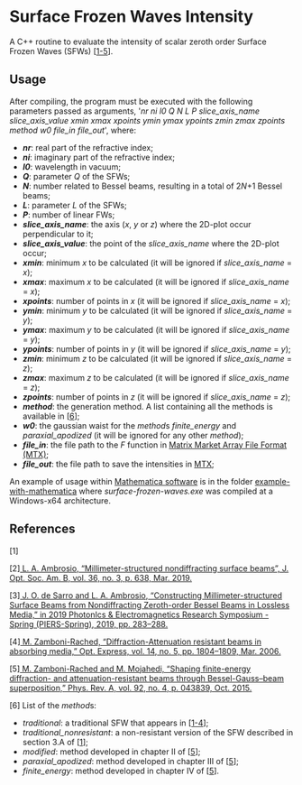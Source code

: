 # Surface Frozen Waves Intensity
A C++ routine to evaluate the intensity of scalar zeroth order Surface Frozen Waves (SFWs) [[1-5](#references)].

## Usage
After compiling, the program must be executed with the following parameters passed as arguments, '*nr* *ni* *l0* *Q* *N* *L* *P* *slice_axis_name* *slice_axis_value* *xmin* *xmax* *xpoints* *ymin* *ymax* *ypoints* *zmin* *zmax* *zpoints* *method* *w0* *file_in* *file_out*', where:

- ***nr***: real part of the refractive index;
- ***ni***: imaginary part of the refractive index;
- ***l0***: wavelength in vacuum;
- ***Q***: parameter *Q* of the SFWs;
- ***N***: number related to Bessel beams, resulting in a total of 2*N*+1 Bessel beams;
- ***L***: parameter *L* of the SFWs;
- ***P***: number of linear FWs;
- ***slice_axis_name***: the axis (*x*, *y* or *z*) where the 2D-plot occur perpendicular to it;
- ***slice_axis_value***: the point of the *slice_axis_name* where the 2D-plot occur;
- ***xmin***: minimum *x* to be calculated (it will be ignored if *slice_axis_name* = *x*);
- ***xmax***: maximum *x* to be calculated (it will be ignored if *slice_axis_name* = *x*);
- ***xpoints***: number of points in *x* (it will be ignored if *slice_axis_name* = *x*);
- ***ymin***: minimum *y* to be calculated (it will be ignored if *slice_axis_name* = *y*);
- ***ymax***: maximum *y* to be calculated (it will be ignored if *slice_axis_name* = *y*);
- ***ypoints***: number of points in *y* (it will be ignored if *slice_axis_name* = *y*);
- ***zmin***: minimum *z* to be calculated (it will be ignored if *slice_axis_name* = *z*);
- ***zmax***: maximum *z* to be calculated (it will be ignored if *slice_axis_name* = *z*);
- ***zpoints***: number of points in *z* (it will be ignored if *slice_axis_name* = *z*);
- ***method***: the generation method. A list containing all the methods is available in [[6](#references)]; 
- ***w0***: the gaussian waist for the *method*s *finite_energy* and *paraxial_apodized* (it will be ignored for any other *method*);
- ***file_in***: the file path to the *F* function in <a href="https://math.nist.gov/MatrixMarket/formats.html">Matrix Market Array File Format (MTX)</a>;
- ***file_out***: the file path to save the intensities in <a href="https://math.nist.gov/MatrixMarket/formats.html">MTX</a>;

An example of usage within <a href="https://www.wolfram.com/mathematica/">Mathematica software</a> is in the folder [example-with-mathematica](example-with-mathematica) where *surface-frozen-waves.exe* was compiled at a Windows-x64 architecture.

## References
[1]

[2]<a href="https://doi.org/10.1364/JOSAB.36.000638"> L. A. Ambrosio, “Millimeter-structured nondiffracting surface beams”, J. Opt. Soc. Am. B, vol. 36, no. 3, p. 638, Mar. 2019.</a>

[3]<a href="https://doi.org/10.1109/PIERS-Spring46901.2019.9017377"> J. O. de Sarro and L. A. Ambrosio, “Constructing Millimeter-structured Surface Beams from Nondiffracting Zeroth-order Bessel Beams in Lossless Media,” in 2019 PhotonIcs & Electromagnetics Research Symposium - Spring (PIERS-Spring), 2019, pp. 283–288.</a>

[4]<a href="https://doi.org/10.1364/OE.14.001804"> M. Zamboni-Rached, “Diffraction-Attenuation resistant beams in absorbing media,” Opt. Express, vol. 14, no. 5, pp. 1804–1809, Mar. 2006.</a>

[5]<a href="https://doi.org/10.1103/PhysRevA.92.043839"> M. Zamboni-Rached and M. Mojahedi, “Shaping finite-energy diffraction- and attenuation-resistant beams through Bessel-Gauss–beam superposition,” Phys. Rev. A, vol. 92, no. 4, p. 043839, Oct. 2015.</a>

[6] List of the *method*s:
- *traditional*: a traditional SFW that appears in [[1-4](#references)];
- *traditional_nonresistant*: a non-resistant version of the SFW described in section 3.A of [[1](#references)];
- *modified*: method developed in chapter II of [[5](#references)];
- *paraxial_apodized*: method developed in chapter III of [[5](#references)];
- *finite_energy*: method developed in chapter IV of [[5](#references)].
